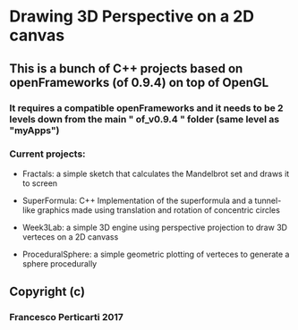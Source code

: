 Drawing 3D Perspective on a 2D canvas
=====================


## This is a bunch of C++ projects based on openFrameworks (of 0.9.4) on top of OpenGL

### It requires a compatible openFrameworks and it needs to be 2 levels down from the main " of_v0.9.4 " folder (same level as "myApps")


### Current projects:

- Fractals:
a simple sketch that calculates the Mandelbrot set and draws it to screen

- SuperFormula:
C++ Implementation of the superformula and a tunnel-like graphics made using translation and rotation of concentric circles

- Week3Lab:
a simple 3D engine using perspective projection to draw 3D verteces on a 2D canvass

- ProceduralSphere:
a simple geometric plotting of verteces to generate a sphere procedurally





## Copyright (c)
### Francesco Perticarti 2017
